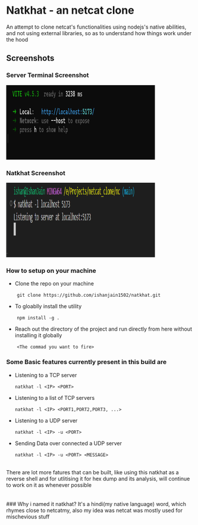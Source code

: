 
# Natkhat - an netcat clone

An attempt to clone netcat's functionalities using nodejs's native abilities, and not using external libraries, so as to understand how things work under the hood
## Screenshots

### Server Terminal Screenshot
<img src="./assets//tcp_vite.png" alt="Server Terminal Screenshot" width="400" height="200" />
<br>

### Natkhat Screenshot
<img src="./assets/natkhat_vite.png" alt="Natkhat Screenshot" width="400" height="200">


### How to setup on your machine
* Clone the repo on your machine
```
    git clone https://github.com/ishanjain1502/natkhat.git
```

* To gloablly install the utility
```
    npm install -g .
```

* Reach out the directory of the project and run directly from here without installing it globally
```
    <The commad you want to fire>
```


### Some Basic features currently present in this build are

* Listening to a TCP server
    ```
    natkhat -l <IP> <PORT>
    ```
* Listening to a list of TCP servers
    ```
    natkhat -l <IP> <PORT1,PORT2,PORT3, ...>
    ```
* Listening to a UDP server
    ```
    natkhat -l <IP> -u <PORT> 
    ```
* Sending Data over connected a UDP server
    ```
    natkhat -l <IP> -u <PORT> <MESSAGE>
    ```
<br>
<tr>  There are lot more fatures that can be built, like using this natkhat as a reverse shell and for utlitising it for hex dump and its analysis, will continue to work on it as whenever possible
<br><br><br>
### Why i named it natkhat?
It's a hindi(my native language) word, which rhymes close to netcatmy, also my idea was netcat was mostly used for mischevious stuff

